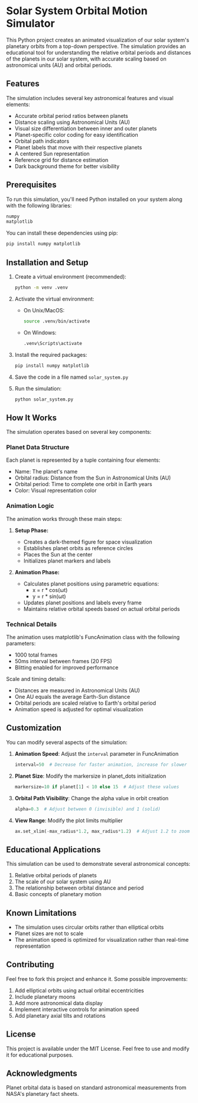 # Solar System Orbital Motion Simulator

This Python project creates an animated visualization of our solar system's planetary orbits from a top-down perspective. The simulation provides an educational tool for understanding the relative orbital periods and distances of the planets in our solar system, with accurate scaling based on astronomical units (AU) and orbital periods.

## Features

The simulation includes several key astronomical features and visual elements:

- Accurate orbital period ratios between planets
- Distance scaling using Astronomical Units (AU)
- Visual size differentiation between inner and outer planets
- Planet-specific color coding for easy identification
- Orbital path indicators
- Planet labels that move with their respective planets
- A centered Sun representation
- Reference grid for distance estimation
- Dark background theme for better visibility

## Prerequisites

To run this simulation, you'll need Python installed on your system along with the following libraries:

```bash
numpy
matplotlib
```

You can install these dependencies using pip:

```bash
pip install numpy matplotlib
```

## Installation and Setup

1. Create a virtual environment (recommended):

   ```bash
   python -m venv .venv
   ```

2. Activate the virtual environment:

   - On Unix/MacOS:
     ```bash
     source .venv/bin/activate
     ```
   - On Windows:
     ```bash
     .venv\Scripts\activate
     ```

3. Install the required packages:

   ```bash
   pip install numpy matplotlib
   ```

4. Save the code in a file named `solar_system.py`

5. Run the simulation:
   ```bash
   python solar_system.py
   ```

## How It Works

The simulation operates based on several key components:

### Planet Data Structure

Each planet is represented by a tuple containing four elements:

- Name: The planet's name
- Orbital radius: Distance from the Sun in Astronomical Units (AU)
- Orbital period: Time to complete one orbit in Earth years
- Color: Visual representation color

### Animation Logic

The animation works through these main steps:

1. **Setup Phase:**

   - Creates a dark-themed figure for space visualization
   - Establishes planet orbits as reference circles
   - Places the Sun at the center
   - Initializes planet markers and labels

2. **Animation Phase:**
   - Calculates planet positions using parametric equations:
     - x = r \* cos(ωt)
     - y = r \* sin(ωt)
   - Updates planet positions and labels every frame
   - Maintains relative orbital speeds based on actual orbital periods

### Technical Details

The animation uses matplotlib's FuncAnimation class with the following parameters:

- 1000 total frames
- 50ms interval between frames (20 FPS)
- Blitting enabled for improved performance

Scale and timing details:

- Distances are measured in Astronomical Units (AU)
- One AU equals the average Earth-Sun distance
- Orbital periods are scaled relative to Earth's orbital period
- Animation speed is adjusted for optimal visualization

## Customization

You can modify several aspects of the simulation:

1. **Animation Speed**: Adjust the `interval` parameter in FuncAnimation

   ```python
   interval=50  # Decrease for faster animation, increase for slower
   ```

2. **Planet Size**: Modify the markersize in planet_dots initialization

   ```python
   markersize=10 if planet[1] < 10 else 15  # Adjust these values
   ```

3. **Orbital Path Visibility**: Change the alpha value in orbit creation

   ```python
   alpha=0.3  # Adjust between 0 (invisible) and 1 (solid)
   ```

4. **View Range**: Modify the plot limits multiplier
   ```python
   ax.set_xlim(-max_radius*1.2, max_radius*1.2)  # Adjust 1.2 to zoom in/out
   ```

## Educational Applications

This simulation can be used to demonstrate several astronomical concepts:

1. Relative orbital periods of planets
2. The scale of our solar system using AU
3. The relationship between orbital distance and period
4. Basic concepts of planetary motion

## Known Limitations

- The simulation uses circular orbits rather than elliptical orbits
- Planet sizes are not to scale
- The animation speed is optimized for visualization rather than real-time representation

## Contributing

Feel free to fork this project and enhance it. Some possible improvements:

1. Add elliptical orbits using actual orbital eccentricities
2. Include planetary moons
3. Add more astronomical data display
4. Implement interactive controls for animation speed
5. Add planetary axial tilts and rotations

## License

This project is available under the MIT License. Feel free to use and modify it for educational purposes.

## Acknowledgments

Planet orbital data is based on standard astronomical measurements from NASA's planetary fact sheets.
